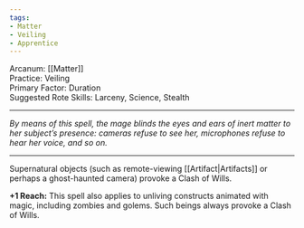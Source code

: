 ```yaml
---
tags:
- Matter
- Veiling
- Apprentice
---
```


Arcanum: [[Matter]]\
Practice: Veiling\
Primary Factor: Duration\
Suggested Rote Skills: Larceny, Science, Stealth

---

_By means of this spell, the mage blinds the eyes and ears of inert matter to her subject’s presence: cameras refuse to see her, microphones refuse to hear her voice, and so on._

---

Supernatural objects (such as remote-viewing [[Artifact|Artifacts]] or perhaps a ghost-haunted camera) provoke a Clash of Wills.

**+1 Reach:** This spell also applies to unliving constructs animated with magic, including zombies and golems. Such beings always provoke a Clash of Wills.